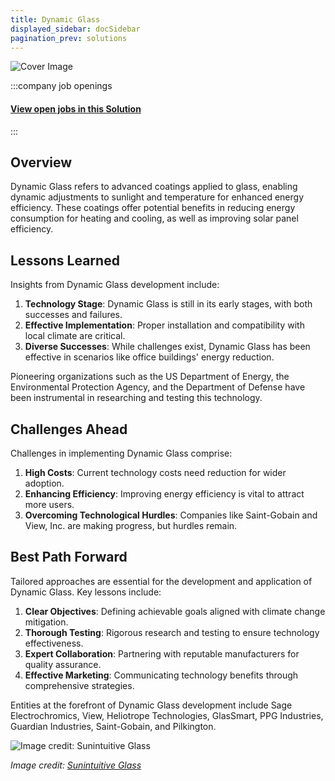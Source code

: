 ```yaml
---
title: Dynamic Glass
displayed_sidebar: docSidebar
pagination_prev: solutions
---
```


![Cover Image](../static/img/dynamic-glass.jpg)


:::company job openings
  #### [View open jobs in this Solution](https://climatebase.org/jobs?l=&q=&drawdown_solutions=Dynamic+Glass)
:::

## Overview

Dynamic Glass refers to advanced coatings applied to glass, enabling dynamic adjustments to sunlight and temperature for enhanced energy efficiency. These coatings offer potential benefits in reducing energy consumption for heating and cooling, as well as improving solar panel efficiency.

## Lessons Learned

Insights from Dynamic Glass development include:

1. **Technology Stage**: Dynamic Glass is still in its early stages, with both successes and failures.
2. **Effective Implementation**: Proper installation and compatibility with local climate are critical.
3. **Diverse Successes**: While challenges exist, Dynamic Glass has been effective in scenarios like office buildings' energy reduction.

Pioneering organizations such as the US Department of Energy, the Environmental Protection Agency, and the Department of Defense have been instrumental in researching and testing this technology.

## Challenges Ahead

Challenges in implementing Dynamic Glass comprise:

1. **High Costs**: Current technology costs need reduction for wider adoption.
2. **Enhancing Efficiency**: Improving energy efficiency is vital to attract more users.
3. **Overcoming Technological Hurdles**: Companies like Saint-Gobain and View, Inc. are making progress, but hurdles remain.

## Best Path Forward

Tailored approaches are essential for the development and application of Dynamic Glass. Key lessons include:

1. **Clear Objectives**: Defining achievable goals aligned with climate change mitigation.
2. **Thorough Testing**: Rigorous research and testing to ensure technology effectiveness.
3. **Expert Collaboration**: Partnering with reputable manufacturers for quality assurance.
4. **Effective Marketing**: Communicating technology benefits through comprehensive strategies.

Entities at the forefront of Dynamic Glass development include Sage Electrochromics, View, Heliotrope Technologies, GlasSmart, PPG Industries, Guardian Industries, Saint-Gobain, and Pilkington.

![Image credit: Sunintuitive Glass](https://suntuitiveglass.com/what-is-dynamic-glass/)

_Image credit: [Sunintuitive Glass](https://suntuitiveglass.com/what-is-dynamic-glass/)_
